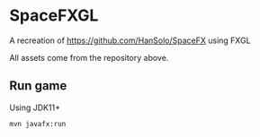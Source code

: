 # SpaceFXGL
A recreation of https://github.com/HanSolo/SpaceFX using FXGL

All assets come from the repository above.

## Run game

Using JDK11+

```
mvn javafx:run
```